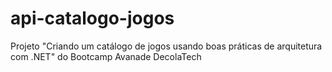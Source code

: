 # api-catalogo-jogos

Projeto "Criando um catálogo de jogos usando boas práticas de arquitetura com .NET" do Bootcamp Avanade DecolaTech
